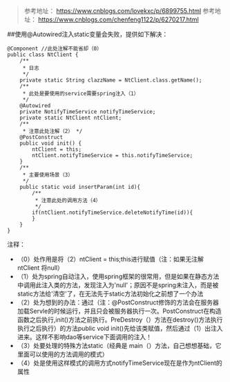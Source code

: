 > 参考地址： https://www.cnblogs.com/lovekxc/p/6899755.html
> 参考地址： https://www.cnblogs.com/chenfeng1122/p/6270217.html

##使用@Autowired注入static变量会失败，提供如下解决：

```$xslt
@Component //此处注解不能省却（0）
public class NtClient {
    /**
     * 日志
     */
    private static String clazzName = NtClient.class.getName();
    /**
     * 此处是要使用的service需要spring注入（1）
     */
    @Autowired
    private NotifyTimeService notifyTimeService;
    private static NtClient ntClient;
    /**
     * 注意此处注解（2） */
    @PostConstruct
    public void init() {
        ntClient = this;
        ntClient.notifyTimeService = this.notifyTimeService;
    }
    /**
     * 主要使用场景（3）
     */
    public static void insertParam(int id){
        /**
         * 注意此处的调用方法（4）
         */
        if(ntClient.notifyTimeService.deleteNotifyTime(id)){
        }
    }
}

```

注释：
* （0）处作用是将（2）ntClient = this;this进行赋值（注：如果无注解ntClient 将null）
* （1）处为spring自动注入，使用spring框架的很常用，但是如果在静态方法中调用此注入类的方法，发现注入为'null'；原因不是spring未注入，而是被static方法给'清空'了，在无法先于static方法初始化之前想了一个办法
* （2）处为想到的办法：通过（注：@PostConstruct修饰的方法会在服务器加载Servle的时候运行，并且只会被服务器执行一次。PostConstruct在构造函数之后执行,init()方法之前执行。PreDestroy（）方法在destroy()方法执行执行之后执行）的方法public void init()先给该类赋值，然后通过（1）出注入进来。这样不影响dao等service下面调用的注入！
* （3）处要处理的特殊方法static（经典是 main（）方法，自己想想基础，它里面可以使用的方法调用的模式）
* （4）处是使用这样模式的调用方式notifyTimeService现在是作为ntClient的属性